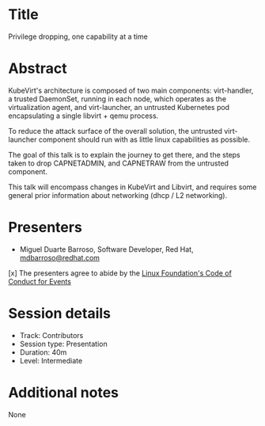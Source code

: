 # Title

Privilege dropping, one capability at a time

# Abstract

KubeVirt's architecture is composed of two main components: virt-handler, a trusted DaemonSet, running in each node, which operates as the virtualization agent, and virt-launcher, an untrusted Kubernetes pod encapsulating a single libvirt + qemu process.

To reduce the attack surface of the overall solution, the untrusted virt-launcher component should run with as little linux capabilities as possible.

The goal of this talk is to explain the journey to get there, and the steps taken to drop CAPNETADMIN, and CAPNETRAW from the untrusted component.

This talk will encompass changes in KubeVirt and Libvirt, and requires some general prior information about networking (dhcp / L2 networking).

# Presenters

- Miguel Duarte Barroso, Software Developer, Red Hat, mdbarroso@redhat.com

[x] The presenters agree to abide by the
    [Linux Foundation's Code of Conduct for Events](https://events.linuxfoundation.org/about/code-of-conduct/)

# Session details

- Track: Contributors
- Session type: Presentation
- Duration: 40m
- Level: Intermediate

# Additional notes
None
